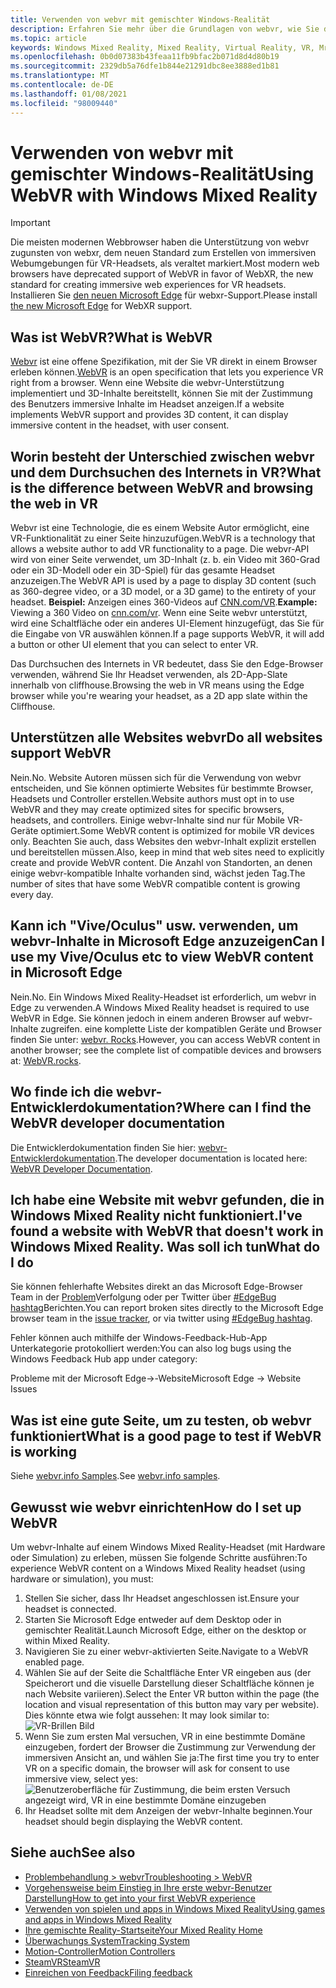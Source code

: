 ```yaml
---
title: Verwenden von webvr mit gemischter Windows-Realität
description: Erfahren Sie mehr über die Grundlagen von webvr, wie Sie diese mit Microsoft Edge auf Windows Mixed Reality-Headsets verwenden und häufige Probleme bei der Problembehandlung.
ms.topic: article
keywords: Windows Mixed Reality, Mixed Reality, Virtual Reality, VR, Mr, webvr, Edge, Microsoft Edge, Webbrowser
ms.openlocfilehash: 0b0d07383b43feaa11fb9bfac2b071d8d4d80b19
ms.sourcegitcommit: 2329db5a76dfe1b844e21291dbc8ee3888ed1b81
ms.translationtype: MT
ms.contentlocale: de-DE
ms.lasthandoff: 01/08/2021
ms.locfileid: "98009440"
---
```

# <a name="using-webvr-with-windows-mixed-reality"></a><span data-ttu-id="1293e-104">Verwenden von webvr mit gemischter Windows-Realität</span><span class="sxs-lookup"><span data-stu-id="1293e-104">Using WebVR with Windows Mixed Reality</span></span>

>[!IMPORTANT]
><span data-ttu-id="1293e-105">Die meisten modernen Webbrowser haben die Unterstützung von webvr zugunsten von webxr, dem neuen Standard zum Erstellen von immersiven Webumgebungen für VR-Headsets, als veraltet markiert.</span><span class="sxs-lookup"><span data-stu-id="1293e-105">Most modern web browsers have deprecated support of WebVR in favor of WebXR, the new standard for creating immersive web experiences for VR headsets.</span></span> <span data-ttu-id="1293e-106">Installieren Sie [den neuen Microsoft Edge](using-microsoft-edge.md) für webxr-Support.</span><span class="sxs-lookup"><span data-stu-id="1293e-106">Please install [the new Microsoft Edge](using-microsoft-edge.md) for WebXR support.</span></span>

## <a name="what-is-webvr"></a><span data-ttu-id="1293e-107">Was ist WebVR?</span><span class="sxs-lookup"><span data-stu-id="1293e-107">What is WebVR</span></span>

<span data-ttu-id="1293e-108">[Webvr](https://webvr.info) ist eine offene Spezifikation, mit der Sie VR direkt in einem Browser erleben können.</span><span class="sxs-lookup"><span data-stu-id="1293e-108">[WebVR](https://webvr.info) is an open specification that lets you experience VR right from a browser.</span></span> <span data-ttu-id="1293e-109">Wenn eine Website die webvr-Unterstützung implementiert und 3D-Inhalte bereitstellt, können Sie mit der Zustimmung des Benutzers immersive Inhalte im Headset anzeigen.</span><span class="sxs-lookup"><span data-stu-id="1293e-109">If a website implements WebVR support and provides 3D content, it can display immersive content in the headset, with user consent.</span></span>

## <a name="what-is-the-difference-between-webvr-and-browsing-the-web-in-vr"></a><span data-ttu-id="1293e-110">Worin besteht der Unterschied zwischen webvr und dem Durchsuchen des Internets in VR?</span><span class="sxs-lookup"><span data-stu-id="1293e-110">What is the difference between WebVR and browsing the web in VR</span></span>

<span data-ttu-id="1293e-111">Webvr ist eine Technologie, die es einem Website Autor ermöglicht, eine VR-Funktionalität zu einer Seite hinzuzufügen.</span><span class="sxs-lookup"><span data-stu-id="1293e-111">WebVR is a technology that allows a website author to add VR functionality to a page.</span></span> <span data-ttu-id="1293e-112">Die webvr-API wird von einer Seite verwendet, um 3D-Inhalt (z. b. ein Video mit 360-Grad oder ein 3D-Modell oder ein 3D-Spiel) für das gesamte Headset anzuzeigen.</span><span class="sxs-lookup"><span data-stu-id="1293e-112">The WebVR API is used by a page to display 3D content (such as 360-degree video, or a 3D model, or a 3D game) to the entirety of your headset.</span></span> <span data-ttu-id="1293e-113">**Beispiel:** Anzeigen eines 360-Videos auf [CNN.com/VR](http://cnn.com/vr).</span><span class="sxs-lookup"><span data-stu-id="1293e-113">**Example:** Viewing a 360 Video on [cnn.com/vr](http://cnn.com/vr).</span></span> <span data-ttu-id="1293e-114">Wenn eine Seite webvr unterstützt, wird eine Schaltfläche oder ein anderes UI-Element hinzugefügt, das Sie für die Eingabe von VR auswählen können.</span><span class="sxs-lookup"><span data-stu-id="1293e-114">If a page supports WebVR, it will add a button or other UI element that you can select to enter VR.</span></span>

<span data-ttu-id="1293e-115">Das Durchsuchen des Internets in VR bedeutet, dass Sie den Edge-Browser verwenden, während Sie Ihr Headset verwenden, als 2D-App-Slate innerhalb von cliffhouse.</span><span class="sxs-lookup"><span data-stu-id="1293e-115">Browsing the web in VR means using the Edge browser while you're wearing your headset, as a 2D app slate within the Cliffhouse.</span></span>

## <a name="do-all-websites-support-webvr"></a><span data-ttu-id="1293e-116">Unterstützen alle Websites webvr</span><span class="sxs-lookup"><span data-stu-id="1293e-116">Do all websites support WebVR</span></span>

<span data-ttu-id="1293e-117">Nein.</span><span class="sxs-lookup"><span data-stu-id="1293e-117">No.</span></span> <span data-ttu-id="1293e-118">Website Autoren müssen sich für die Verwendung von webvr entscheiden, und Sie können optimierte Websites für bestimmte Browser, Headsets und Controller erstellen.</span><span class="sxs-lookup"><span data-stu-id="1293e-118">Website authors must opt in to use WebVR and they may create optimized sites for specific browsers, headsets, and controllers.</span></span> <span data-ttu-id="1293e-119">Einige webvr-Inhalte sind nur für Mobile VR-Geräte optimiert.</span><span class="sxs-lookup"><span data-stu-id="1293e-119">Some WebVR content is optimized for mobile VR devices only.</span></span> <span data-ttu-id="1293e-120">Beachten Sie auch, dass Websites den webvr-Inhalt explizit erstellen und bereitstellen müssen.</span><span class="sxs-lookup"><span data-stu-id="1293e-120">Also, keep in mind that web sites need to explicitly create and provide WebVR content.</span></span> <span data-ttu-id="1293e-121">Die Anzahl von Standorten, an denen einige webvr-kompatible Inhalte vorhanden sind, wächst jeden Tag.</span><span class="sxs-lookup"><span data-stu-id="1293e-121">The number of sites that have some WebVR compatible content is growing every day.</span></span>

## <a name="can-i-use-my-viveoculus-etc-to-view-webvr-content-in-microsoft-edge"></a><span data-ttu-id="1293e-122">Kann ich "Vive/Oculus" usw. verwenden, um webvr-Inhalte in Microsoft Edge anzuzeigen</span><span class="sxs-lookup"><span data-stu-id="1293e-122">Can I use my Vive/Oculus etc to view WebVR content in Microsoft Edge</span></span>

<span data-ttu-id="1293e-123">Nein.</span><span class="sxs-lookup"><span data-stu-id="1293e-123">No.</span></span> <span data-ttu-id="1293e-124">Ein Windows Mixed Reality-Headset ist erforderlich, um webvr in Edge zu verwenden.</span><span class="sxs-lookup"><span data-stu-id="1293e-124">A Windows Mixed Reality headset is required to use WebVR in Edge.</span></span> <span data-ttu-id="1293e-125">Sie können jedoch in einem anderen Browser auf webvr-Inhalte zugreifen. eine komplette Liste der kompatiblen Geräte und Browser finden Sie unter: [webvr. Rocks](http://webvr.rocks/).</span><span class="sxs-lookup"><span data-stu-id="1293e-125">However, you can access WebVR content in another browser; see the complete list of compatible devices and browsers at: [WebVR.rocks](http://webvr.rocks/).</span></span>

## <a name="where-can-i-find-the-webvr-developer-documentation"></a><span data-ttu-id="1293e-126">Wo finde ich die webvr-Entwicklerdokumentation?</span><span class="sxs-lookup"><span data-stu-id="1293e-126">Where can I find the WebVR developer documentation</span></span>

<span data-ttu-id="1293e-127">Die Entwicklerdokumentation finden Sie hier: [webvr-Entwicklerdokumentation](https://docs.microsoft.com/microsoft-edge/webvr/).</span><span class="sxs-lookup"><span data-stu-id="1293e-127">The developer documentation is located here: [WebVR Developer Documentation](https://docs.microsoft.com/microsoft-edge/webvr/).</span></span>

## <a name="ive-found-a-website-with-webvr-that-doesnt-work-in-windows-mixed-reality-what-do-i-do"></a><span data-ttu-id="1293e-128">Ich habe eine Website mit webvr gefunden, die in Windows Mixed Reality nicht funktioniert.</span><span class="sxs-lookup"><span data-stu-id="1293e-128">I've found a website with WebVR that doesn't work in Windows Mixed Reality.</span></span> <span data-ttu-id="1293e-129">Was soll ich tun</span><span class="sxs-lookup"><span data-stu-id="1293e-129">What do I do</span></span>

<span data-ttu-id="1293e-130">Sie können fehlerhafte Websites direkt an das Microsoft Edge-Browser Team in der [Problem](https://developer.microsoft.com/en-us/microsoft-edge/platform/issues/)Verfolgung oder per Twitter über [#EdgeBug hashtag](https://blogs.windows.com/msedgedev/2016/08/11/edgebug-twitter/)Berichten.</span><span class="sxs-lookup"><span data-stu-id="1293e-130">You can report broken sites directly to the Microsoft Edge browser team in the [issue tracker](https://developer.microsoft.com/en-us/microsoft-edge/platform/issues/), or via twitter using [#EdgeBug hashtag](https://blogs.windows.com/msedgedev/2016/08/11/edgebug-twitter/).</span></span>

<span data-ttu-id="1293e-131">Fehler können auch mithilfe der Windows-Feedback-Hub-App Unterkategorie protokolliert werden:</span><span class="sxs-lookup"><span data-stu-id="1293e-131">You can also log bugs using the Windows Feedback Hub app under category:</span></span>

<span data-ttu-id="1293e-132">Probleme mit der Microsoft Edge->-Website</span><span class="sxs-lookup"><span data-stu-id="1293e-132">Microsoft Edge -> Website Issues</span></span>

## <a name="what-is-a-good-page-to-test-if-webvr-is-working"></a><span data-ttu-id="1293e-133">Was ist eine gute Seite, um zu testen, ob webvr funktioniert</span><span class="sxs-lookup"><span data-stu-id="1293e-133">What is a good page to test if WebVR is working</span></span>

<span data-ttu-id="1293e-134">Siehe [webvr.info Samples](http://webvr.info/samples/XX-vr-controllers.html).</span><span class="sxs-lookup"><span data-stu-id="1293e-134">See [webvr.info samples](http://webvr.info/samples/XX-vr-controllers.html).</span></span>

## <a name="how-do-i-set-up-webvr"></a><span data-ttu-id="1293e-135">Gewusst wie webvr einrichten</span><span class="sxs-lookup"><span data-stu-id="1293e-135">How do I set up WebVR</span></span>

<span data-ttu-id="1293e-136">Um webvr-Inhalte auf einem Windows Mixed Reality-Headset (mit Hardware oder Simulation) zu erleben, müssen Sie folgende Schritte ausführen:</span><span class="sxs-lookup"><span data-stu-id="1293e-136">To experience WebVR content on a Windows Mixed Reality headset (using hardware or simulation), you must:</span></span>

1. <span data-ttu-id="1293e-137">Stellen Sie sicher, dass Ihr Headset angeschlossen ist.</span><span class="sxs-lookup"><span data-stu-id="1293e-137">Ensure your headset is connected.</span></span>
2. <span data-ttu-id="1293e-138">Starten Sie Microsoft Edge entweder auf dem Desktop oder in gemischter Realität.</span><span class="sxs-lookup"><span data-stu-id="1293e-138">Launch Microsoft Edge, either on the desktop or within Mixed Reality.</span></span>
3. <span data-ttu-id="1293e-139">Navigieren Sie zu einer webvr-aktivierten Seite.</span><span class="sxs-lookup"><span data-stu-id="1293e-139">Navigate to a WebVR enabled page.</span></span>
4. <span data-ttu-id="1293e-140">Wählen Sie auf der Seite die Schaltfläche Enter VR eingeben aus (der Speicherort und die visuelle Darstellung dieser Schaltfläche können je nach Website variieren).</span><span class="sxs-lookup"><span data-stu-id="1293e-140">Select the Enter VR button within the page (the location and visual representation of this button may vary per website).</span></span> <span data-ttu-id="1293e-141">Dies könnte etwa wie folgt aussehen: </span><span class="sxs-lookup"><span data-stu-id="1293e-141">It may look similar to:</span></span>\
   ![VR-Brillen Bild](images/75px-enter-vr.png)
5. <span data-ttu-id="1293e-143">Wenn Sie zum ersten Mal versuchen, VR in eine bestimmte Domäne einzugeben, fordert der Browser die Zustimmung zur Verwendung der immersiven Ansicht an, und wählen Sie ja:</span><span class="sxs-lookup"><span data-stu-id="1293e-143">The first time you try to enter VR on a specific domain, the browser will ask for consent to use immersive view, select yes:</span></span> ![Benutzeroberfläche für Zustimmung, die beim ersten Versuch angezeigt wird, VR in eine bestimmte Domäne einzugeben](images/1053px-Webvr-consent-ui.png)
6. <span data-ttu-id="1293e-145">Ihr Headset sollte mit dem Anzeigen der webvr-Inhalte beginnen.</span><span class="sxs-lookup"><span data-stu-id="1293e-145">Your headset should begin displaying the WebVR content.</span></span>

## <a name="see-also"></a><span data-ttu-id="1293e-146">Siehe auch</span><span class="sxs-lookup"><span data-stu-id="1293e-146">See also</span></span>

* [<span data-ttu-id="1293e-147">Problembehandlung > webvr</span><span class="sxs-lookup"><span data-stu-id="1293e-147">Troubleshooting > WebVR</span></span>](webvr-questions.md)
* [<span data-ttu-id="1293e-148">Vorgehensweise beim Einstieg in Ihre erste webvr-Benutzer Darstellung</span><span class="sxs-lookup"><span data-stu-id="1293e-148">How to get into your first WebVR experience</span></span>](using-games-and-apps-in-windows-mixed-reality.md#how-to-get-into-your-first-webvr-experience)
* [<span data-ttu-id="1293e-149">Verwenden von spielen und apps in Windows Mixed Reality</span><span class="sxs-lookup"><span data-stu-id="1293e-149">Using games and apps in Windows Mixed Reality</span></span>](using-games-and-apps-in-windows-mixed-reality.md)
* [<span data-ttu-id="1293e-150">Ihre gemischte Reality-Startseite</span><span class="sxs-lookup"><span data-stu-id="1293e-150">Your Mixed Reality Home</span></span>](your-mixed-reality-home.md)
* [<span data-ttu-id="1293e-151">Überwachungs System</span><span class="sxs-lookup"><span data-stu-id="1293e-151">Tracking System</span></span>](tracking-system.md)
* [<span data-ttu-id="1293e-152">Motion-Controller</span><span class="sxs-lookup"><span data-stu-id="1293e-152">Motion Controllers</span></span>](controllers-in-wmr.md)
* [<span data-ttu-id="1293e-153">SteamVR</span><span class="sxs-lookup"><span data-stu-id="1293e-153">SteamVR</span></span>](using-steamvr-with-windows-mixed-reality.md)
* [<span data-ttu-id="1293e-154">Einreichen von Feedback</span><span class="sxs-lookup"><span data-stu-id="1293e-154">Filing feedback</span></span>](filing-feedback.md)
